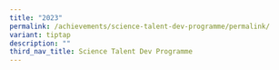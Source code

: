 ```yaml
---
title: "2023"
permalink: /achievements/science-talent-dev-programme/permalink/
variant: tiptap
description: ""
third_nav_title: Science Talent Dev Programme
---
```

